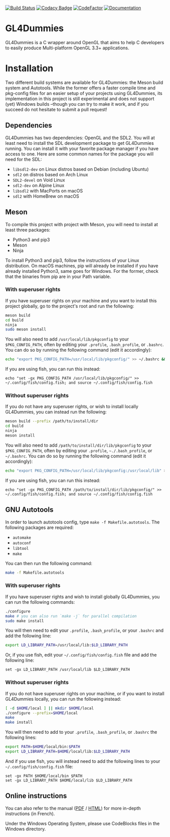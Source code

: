 [![Build Status](https://travis-ci.org/noalien/GL4Dummies.svg?branch=master)](https://travis-ci.org/noalien/GL4Dummies)
[![Codacy Badge](https://api.codacy.com/project/badge/Grade/763511e61710449e841821bafbd346e6)](https://www.codacy.com/app/Phundrak/GL4Dummies?utm_source=github.com&amp;utm_medium=referral&amp;utm_content=noalien/GL4Dummies&amp;utm_campaign=Badge_Grade)
[![CodeFactor](https://www.codefactor.io/repository/github/noalien/gl4dummies/badge)](https://www.codefactor.io/repository/github/noalien/gl4dummies)
[![Documentation](http://phundrak.fr/img/docs-doxygen-blue.svg)](http://gl4d.api8.fr/doxygen/html/files.html)

# GL4Dummies
GL4Dummies is a C wrapper around OpenGL that aims to help C developers to easily
produce Multi-platform OpenGL 3.3+ applications.

# Installation

Two different build systems are available for GL4Dummies: the Meson build system
and Autotools. While the former offers a faster compile time and pkg-config
files for an easier setup of your projects using GL4Dummies, its implementation
in this project is still experimental and does not support (yet) Windows builds
–though you can try to make it work, and if you succeed do not hesitate to
submit a pull request!

## Dependencies
GL4Dummies has two dependencies: OpenGL and the SDL2. You will at least need to
install the SDL development package to get GL4Dummies running. You can install
it with your favorite package manager if you have access to one. Here are some
common names for the package you will need for the SDL:
- `libsdl2-dev` on Linux distros based on Debian (including Ubuntu)
- `sdl2` on distros based on Arch Linux
- `SDL2-devel` on Void Linux
- `sdl2-dev` on Alpine Linux
- `libsdl2` with MacPorts on macOS
- `sdl2` with HomeBrew on macOS

## Meson
To compile this project with project with Meson, you will need to install at
least three packages:
- Python3 and pip3
- Meson
- Ninja

To install Python3 and pip3, follow the instructions of your Linux distribution.
On macOS machines, pip will already be installed if you have already installed
Python3, same goes for Windows. For the former, check that the binaries from pip
are in your Path variable.

### With superuser rights
If you have superuser rights on your machine and you want to install this
project globally, go to the project's root and run the following:
```sh
meson build
cd build
ninja
sudo meson install
```

You will also need to add `/usr/local/lib/pkgconfig` to your `$PKG_CONFIG_PATH`,
often by editing your `.profile`, `.bash_profile`, or `.bashrc`. You can do so
by running the following command (edit it accordingly):
```sh
echo "export PKG_CONFIG_PATH=/usr/local/lib/pkgconfig/" >> ~/.bashrc && source ~/.bashrc
```

If you are using fish, you can run this instead:
```fish
echo "set -gx PKG_CONFIG_PATH /usr/local/lib/pkgconfig/" >> ~/.config/fish/config.fish; and source ~/.config/fish/config.fish
```

### Without superuser rights
If you do not have any superuser rights, or wish to install locally GL4Dummies,
you can instead run the following:
```sh
meson build --prefix /path/to/install/dir
cd build
ninja
meson install
```

You will also need to add `/path/to/install/dir/lib/pkgconfig` to your
`$PKG_CONFIG_PATH`, often by editing your `.profile`, `~./.bash_profile`, or
`~/.bashrc`. You can do so by running the following command (edit it
accordingly):
```sh
echo "export PKG_CONFIG_PATH=/usr/local/lib/pkgconfig:/usr/local/lib" >> ~/.bashrc && source ~/.bashrc
```

If you are using fish, you can run this instead:
```fish
echo "set -gx PKG_CONFIG_PATH /path/to/install/dir/lib/pkgconfig/" >> ~/.config/fish/config.fish; and source ~/.config/fish/config.fish
```

## GNU Autotools
In order to launch autotools config, type `make -f Makefile.autotools`. The
following packages are required:
- `automake`
- `autoconf`
- `libtool`
- `make`

You can then run the following command:
```sh
make -f Makefile.autotools
```

### With superuser rights
If you have superuser rights and wish to install globally GL4Dummies, you can
run the following commands:
```sh
./configure
make # you can also run `make -j` for parallel compilation
sudo make install
```

You will then need to edit your `.profile`, `.bash_profile`, or your `.bashrc`
and add the following line:
```bash
export LD_LIBRARY_PATH=/usr/local/lib:$LD_LIBRARY_PATH
```
Or, if you use fish, edit your `~/.config/fish/config.fish` file and add the
following line:
```fish
set -gx LD_LIBRARY_PATH /usr/local/lib $LD_LIBRARY_PATH
```

### Without superuser rights
If you do not have superuser rights on your machine, or if you want to install
GL4Dummies locally, you can run the following instead:
```sh
[ -d $HOME/local ] || mkdir $HOME/local
./configure --prefix=$HOME/local
make
make install
```
You will then need to add to your `.profile`, `.bash_profile`, or `.bashrc` the
following lines:
```bash
export PATH=$HOME/local/bin:$PATH
export LD_LIBRARY_PATH=$HOME/local/lib:$LD_LIBRARY_PATH
```

And if you use fish, you will instead need to add the following lines to your
`~/.config/fish/config.fish` file:
```fish
set -gx PATH $HOME/local/bin $PATH
set -gx LD_LIBRARY_PATH $HOME/local/lib $LD_LIBRARY_PATH
```

## Online instructions
You can also refer to the manual ([PDF](http://gl4d.api8.fr/FR/gl4d.pdf) /
[HTML](http://gl4d.api8.fr/FR/gl4d.html)) for more in-depth instructions (in
French).

Under the Windows Operating System, please use CodeBlocks files in the Windows
directory.
